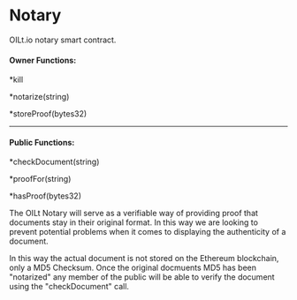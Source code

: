 # Notary
OILt.io notary smart contract.

#### Owner Functions:

*kill

*notarize(string)

*storeProof(bytes32)
___

#### Public Functions:

*checkDocument(string)

*proofFor(string)

*hasProof(bytes32)



The OILt Notary will serve as a verifiable way of providing proof that documents stay in their original format. In this way we are looking to prevent potential problems when it comes to displaying the authenticity of a document.

In this way the actual document is not stored on the Ethereum blockchain, only a MD5 Checksum. Once the original docmuents MD5 has been "notarized" any member of the public will be able to verify the document using the "checkDocument" call.

